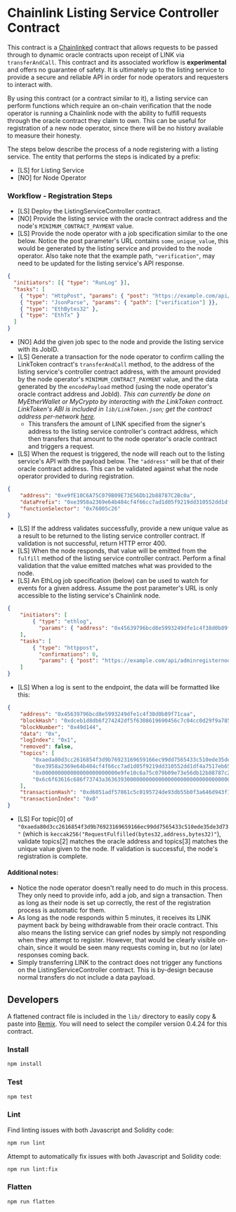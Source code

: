 # Chainlink Listing Service Controller Contract

This contract is a [Chainlinked](https://docs.chain.link/v1.0/docs/getting-started) contract that allows requests to be passed through to dynamic oracle contracts upon receipt of LINK via `transferAndCall`. This contract and its associated workflow is **experimental** and offers no guarantee of safety. It is ultimately up to the listing service to provide a secure and reliable API in order for node operators and requesters to interact with.

By using this contract (or a contract similar to it), a listing service can perform functions which require an on-chain verification that the node operator is running a Chainlink node with the ability to fulfill requests through the oracle contract they claim to own. This can be useful for registration of a new node operator, since there will be no history available to measure their honesty.

The steps below describe the process of a node registering with a listing service. The entity that performs the steps is indicated by a prefix:
- [LS] for Listing Service
- [NO] for Node Operator

### Workflow - Registration Steps

- [LS] Deploy the ListingServiceController contract.
- [NO] Provide the listing service with the oracle contract address and the node's `MINIMUM_CONTRACT_PAYMENT` value.
- [LS] Provide the node operator with a job specification similar to the one below. Notice the post parameter's URL contains `some_unique_value`, this would be generated by the listing service and provided to the node operator. Also take note that the example path, `"verification"`, may need to be updated for the listing service's API response.

```json
{
  "initiators": [{ "type": "RunLog" }],
  "tasks": [
    { "type": "HttpPost", "params": { "post": "https://example.com/api/registernode?id=some_unique_value" }},
    { "type": "JsonParse", "params": { "path": ["verification"] }},
    { "type": "EthBytes32" },
    { "type": "EthTx" }
  ]
}
```

- [NO] Add the given job spec to the node and provide the listing service with its JobID.
- [LS] Generate a transaction for the node operator to confirm calling the LinkToken contract's `transferAndCall` method, to the address of the listing service's controller contract address, with the amount provided by the node operator's `MINIMUM_CONTRACT_PAYMENT` value, and the data generated by the `encodePayload` method (using the node operator's oracle contract address and JobId). _This can currently be done on MyEtherWallet or MyCrypto by interacting with the LinkToken contract. LinkToken's ABI is included in `lib/LinkToken.json`; get the contract address per-network [here](https://docs.chain.link/v1.0/docs/addresses-and-job-specs)._
	- This transfers the amount of LINK specified from the signer's address to the listing service controller's contract address, which then transfers that amount to the node operator's oracle contract and triggers a request.
- [LS] When the request is triggered, the node will reach out to the listing service's API with the payload below. The `"address"` will be that of their oracle contract address. This can be validated against what the node operator provided to during registration.

```json
{
	"address": "0xe9fE10C6A75C079B09E73E56Db12b88787C2Bc0a",
	"dataPrefix": "0xe3958a2369e64b404cf4f66cc7ad1d05f9219dd310552dd1df4a7517eb652fe9",
	"functionSelector": "0x76005c26"
}
```

- [LS] If the address validates successfully, provide a new unique value as a result to be returned to the listing service controller contract. If validation is not successful, return HTTP error 400.
- [LS] When the node responds, that value will be emitted from the `fulfill` method of the listing service controller contract. Perform a final validation that the value emitted matches what was provided to the node.
- [LS] An EthLog job specification (below) can be used to watch for events for a given address. Assume the post parameter's URL is only accessible to the listing service's Chainlink node.

```json
{
	"initiators": [
		{ "type": "ethlog",
		  "params": { "address": "0x45639796bcd8e5993249dfe1c4f38d0b89f71caa" }}
	],
	"tasks": [
		{ "type": "httppost",
		  "confirmations": 0,
		  "params": { "post": "https://example.com/api/adminregisternode" }}
	]
}
```

- [LS] When a log is sent to the endpoint, the data will be formatted like this:

```json
{
	"address": "0x45639796bcd8e5993249dfe1c4f38d0b89f71caa",
	"blockHash": "0xdceb1d8db6f274242df5f6308619690456c7c04cc0d29f9a785b345e0c308d5d",
	"blockNumber": "0x49d144",
	"data": "0x",
	"logIndex": "0x1",
	"removed": false,
	"topics": [
		"0xaeda80d3cc2616854f3d9b76923169659166ec99dd7565433c510ede35de3d73",
		"0xe3958a2369e64b404cf4f66cc7ad1d05f9219dd310552dd1df4a7517eb652fe9",
		"0x000000000000000000000000e9fe10c6a75c079b09e73e56db12b88787c2bc0a",
		"0x6c6f63616c686f73743a36363930000000000000000000000000000000000000"
	],
	"transactionHash": "0xd6051adf57861c5c0195724de93db55b0f3a646d943f1b613a6152579053eb53",
	"transactionIndex": "0x0"
}
```

- [LS] For topic[0] of `"0xaeda80d3cc2616854f3d9b76923169659166ec99dd7565433c510ede35de3d73"` (which is `keccak256("RequestFulfilled(bytes32,address,bytes32)"`), validate topics[2] matches the oracle address and topics[3] matches the unique value given to the node. If validation is successful, the node's registration is complete.

#### Additional notes:
- Notice the node operator doesn't really need to do much in this process. They only need to provide info, add a job, and sign a transaction. Then as long as their node is set up correctly, the rest of the registration process is automatic for them.
- As long as the node responds within 5 minutes, it receives its LINK payment back by being withdrawable from their oracle contract. This also means the listing service can grief nodes by simply not responding when they attempt to register. However, that would be clearly visible on-chain, since it would be seen many requests coming in, but no (or late) responses coming back.
- Simply transferring LINK to the contract does not trigger any functions on the ListingServiceController contract. This is by-design because normal transfers do not include a data payload.

## Developers

A flattened contract file is included in the `lib/` directory to easily copy & paste into [Remix](https://remix.ethereum.org/#optimize=true&version=soljson-v0.4.24+commit.e67f0147.js). You will need to select the compiler version 0.4.24 for this contract.

### Install

```bash
npm install
```

### Test

```bash
npm test
```

### Lint

Find linting issues with both Javascript and Solidity code:

```bash
npm run lint
```

Attempt to automatically fix issues with both Javascript and Solidity code:

```bash
npm run lint:fix
```

### Flatten

```bash
npm run flatten
```
